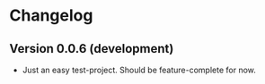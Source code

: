 # Changelog

## Version 0.0.6 (development)

- Just an easy test-project. Should be feature-complete for now.
